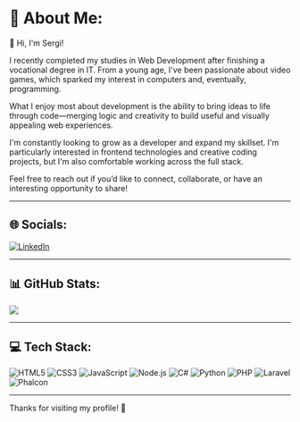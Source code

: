 # 💫 About Me:
👋 Hi, I'm Sergi!

I recently completed my studies in Web Development after finishing a vocational degree in IT. From a young age, I've been passionate about video games, which sparked my interest in computers and, eventually, programming.

What I enjoy most about development is the ability to bring ideas to life through code—merging logic and creativity to build useful and visually appealing web experiences.

I'm constantly looking to grow as a developer and expand my skillset. I'm particularly interested in frontend technologies and creative coding projects, but I'm also comfortable working across the full stack.

Feel free to reach out if you’d like to connect, collaborate, or have an interesting opportunity to share!

---

## 🌐 Socials:
[![LinkedIn](https://img.shields.io/badge/LinkedIn-%230077B5.svg?logo=linkedin&logoColor=white)](https://www.linkedin.com/in/sergi-mart%C3%ADnez-sanabre-7511182a5/) 

---

## 📊 GitHub Stats:
![](https://github-readme-stats.vercel.app/api/top-langs/?username=claylolx&theme=buefy&hide_border=false&include_all_commits=false&count_private=false&layout=compact)

---

## 💻 Tech Stack:
![HTML5](https://img.shields.io/badge/HTML5-%23E34F26.svg?style=for-the-badge&logo=html5&logoColor=white)  ![CSS3](https://img.shields.io/badge/CSS3-%231572B6.svg?style=for-the-badge&logo=css3&logoColor=white)  ![JavaScript](https://img.shields.io/badge/JavaScript-%23323330.svg?style=for-the-badge&logo=javascript&logoColor=%23F7DF1E)  ![Node.js](https://img.shields.io/badge/Node.js-339933?style=for-the-badge&logo=nodedotjs&logoColor=white)  ![C#](https://img.shields.io/badge/C%23-239120.svg?style=for-the-badge&logo=c-sharp&logoColor=white)  ![Python](https://img.shields.io/badge/Python-3670A0?style=for-the-badge&logo=python&logoColor=ffdd54)  ![PHP](https://img.shields.io/badge/PHP-%23777BB4.svg?style=for-the-badge&logo=php&logoColor=white) ![Laravel](https://img.shields.io/badge/Laravel-%23FF2D20.svg?style=for-the-badge&logo=laravel&logoColor=white)  ![Phalcon](https://img.shields.io/badge/Phalcon-%232F4F4F.svg?style=for-the-badge&logo=phalcon&logoColor=white)

---

Thanks for visiting my profile! 🚀  

